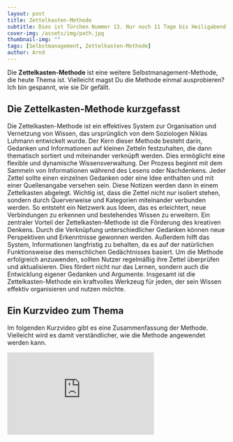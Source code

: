```yaml
---
layout: post
title: Zettelkasten-Methode
subtitle: Dies ist Türchen Nummer 13. Nur noch 11 Tage bis Heiligabend!
cover-img: /assets/img/path.jpg
thumbnail-img: ""
tags: [Selbstmanagement, Zettelkasten-Methode]
author: Arnd
---
```


Die **Zettelkasten-Methode** ist eine weitere Selbstmanagement-Methode, die heute Thema ist. Vielleicht magst Du die Methode einmal ausprobieren? Ich bin gespannt, wie sie Dir gefällt.

## Die Zettelkasten-Methode kurzgefasst

Die Zettelkasten-Methode ist ein effektives System zur Organisation und Vernetzung von Wissen, das ursprünglich von dem Soziologen Niklas Luhmann entwickelt wurde. Der Kern dieser Methode besteht darin, Gedanken und Informationen auf kleinen Zetteln festzuhalten, die dann thematisch sortiert und miteinander verknüpft werden. Dies ermöglicht eine flexible und dynamische Wissensverwaltung. Der Prozess beginnt mit dem Sammeln von Informationen während des Lesens oder Nachdenkens. Jeder Zettel sollte einen einzelnen Gedanken oder eine Idee enthalten und mit einer Quellenangabe versehen sein. Diese Notizen werden dann in einem Zettelkasten abgelegt. Wichtig ist, dass die Zettel nicht nur isoliert stehen, sondern durch Querverweise und Kategorien miteinander verbunden werden. So entsteht ein Netzwerk aus Ideen, das es erleichtert, neue Verbindungen zu erkennen und bestehendes Wissen zu erweitern. Ein zentraler Vorteil der Zettelkasten-Methode ist die Förderung des kreativen Denkens. Durch die Verknüpfung unterschiedlicher Gedanken können neue Perspektiven und Erkenntnisse gewonnen werden. Außerdem hilft das System, Informationen langfristig zu behalten, da es auf der natürlichen Funktionsweise des menschlichen Gedächtnisses basiert. Um die Methode erfolgreich anzuwenden, sollten Nutzer regelmäßig ihre Zettel überprüfen und aktualisieren. Dies fördert nicht nur das Lernen, sondern auch die Entwicklung eigener Gedanken und Argumente. Insgesamt ist die Zettelkasten-Methode ein kraftvolles Werkzeug für jeden, der sein Wissen effektiv organisieren und nutzen möchte.

## Ein Kurzvideo zum Thema

Im folgenden Kurzvideo gibt es eine Zusammenfassung der Methode. Vielleicht wird es damit verständlicher, wie die Methode angewendet werden kann.

<iframe width="336" height="189" src="https://www.youtube.com/embed/rOSZOCoqOo8?si=rpZCyOptOceXVdVr" title="YouTube video player"title="YouTube video player" frameborder="0" allow="accelerometer; autoplay; clipboard-write; encrypted-media; gyroscope; picture-in-picture; web-share" referrerpolicy="strict-origin-when-cross-origin" allowfullscreen></iframe>